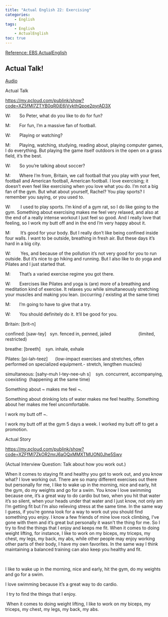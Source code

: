 ```yaml
---
title: "Actual English 22: Exercising"
categories:
    - English
tags:
    - English
    - ActualEnglish
toc: true
---
```


[Reference: EBS ActualEnglish](http://home.ebse.co.kr/actualenglish/)

## Actual Talk!
[Audio](https://my.pcloud.com/publink/show?code=XZkuMl7ZP9hsPfLUWM0jKyk6TM1YMzRQgg2X)

Actual Talk

https://my.pcloud.com/publink/show?code=XZ5fMl7ZTYB0qR0iE6jVykthQpoe2pyrAD3X

W:       So Peter, what do you like to do for fun?

M:       For fun, I’m a massive fan of football.

W:       Playing or watching?

M:       Playing, watching, studying, reading about, playing computer games, I do everything. But playing the game itself outdoors in the open on a grass field, it’s the best.

W:       So you’re talking about soccer?

M:       Where I’m from, Britain, we call football that you play with your feet, football and American football, American football. I love exercising; it doesn’t even feel like exercising when you love what you do. I’m not a big fan of the gym. But what about yourself, Rachel? You play sports? I remember you saying, or you used to.

W:        I used to play sports. I’m kind of a gym rat, so I do like going to the gym. Something about exercising makes me feel very relaxed, and also at the end of a really intense workout I just feel so good. And I really love that feeling, so I work my butt off and in the end I’m very happy about it.

M:        It’s good for your body. But I really don’t like being confined inside four walls. I want to be outside, breathing in fresh air. But these days it’s hard in a big city.

W:        Yes, and because of the pollution it’s not very good for you to run outside. But it’s nice to go hiking and running. But I also like to do yoga and Pilates and I just started that.

M:       That’s a varied exercise regime you got there.

W:       Exercises like Pilates and yoga is (are) more of a breathing and meditation kind of exercise. It relaxes you while simultaneously stretching your muscles and making you lean. (occurring / existing at the same time)

M:       I’m going to have to give that a try.

W:       You should definitely do it. It’ll be good for you.




Britain: [brit-n]

confined: [saw-tey]   syn. fenced in, penned, jailed                      (limited, restricted)

breathe: [breeth]    syn. inhale, exhale

Pilates: [pi-lah-teez]      (low-impact exercises and stretches, often performed on specialized equipment.- stretch, lengthen muscles)

simultaneous: [sahy-muh l-tey-nee-uh s]    syn. concurrent, accompanying, coexisting  (happening at the same time)

Something about ~ makes me feel ~.

Something about drinking lots of water makes me feel healthy.
Something about her makes me feel uncomfortable.

I work my butt off ~.

I work my butt off at the gym 5 days a week.
I worked my butt off to get a promotion.







Actual Story

https://my.pcloud.com/publink/show?code=XZFfMl7ZkOR2mrJ6aOQxMMXTMUON0Jhe5Swy

(Actual Interview Question: Talk about how you work out.)

When it comes to staying fit and healthy you got to work out, and you know what? I love working out. There are so many different exercises out there but personally for me, I like to wake up in the morning, nice and early, hit the gym, do my weights and go for a swim. You know I love swimming because one, it’s a great way to do cardio but two, when you hit that water it’s so silent, when your heads under that water and I just know, not only am I’m getting fit but I’m also relieving stress at the same time. In the same way I guess, if you’re gonna look for a way to work out you should find something you enjoy. I know a few friends of mine love rock climbing, I've gone with them and it’s great but personally it wasn't the thing for me. So I try to find the things that I enjoy and keeps me fit. When it comes to doing weight lifting, for instance, I like to work on my biceps, my triceps, my chest, my legs, my back, my abs, while other people may enjoy working other parts of their body, I have my own favorites. In the same way I think maintaining a balanced training can also keep you healthy and fit.

 

I like to wake up in the morning, nice and early, hit the gym, do my weights and go for a swim.

I love swimming because it’s a great way to do cardio.

 I try to find the things that I enjoy.

 When it comes to doing weight lifting, I like to work on my biceps, my triceps, my chest, my legs, my back, my abs.
